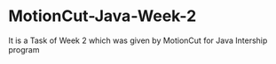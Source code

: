 # MotionCut-Java-Week-2
It is a Task of Week 2 which was given by MotionCut for Java  Intership program
